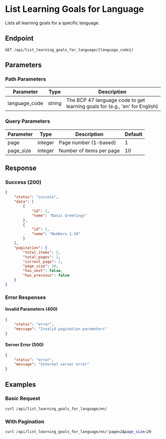 # List Learning Goals for Language

Lists all learning goals for a specific language.

## Endpoint

```
GET /api/list_learning_goals_for_language/{language_code}/
```

## Parameters

### Path Parameters

| Parameter | Type | Description |
|-----------|------|-------------|
| language_code | string | The BCP 47 language code to get learning goals for (e.g., 'en' for English) |

### Query Parameters

| Parameter | Type | Description | Default |
|-----------|------|-------------|---------|
| page | integer | Page number (1-based) | 1 |
| page_size | integer | Number of items per page | 10 |

## Response

### Success (200)

```json
{
    "status": "success",
    "data": [
        {
            "id": 1,
            "name": "Basic Greetings"
        },
        {
            "id": 2,
            "name": "Numbers 1-10"
        }
    ],
    "pagination": {
        "total_items": 2,
        "total_pages": 1,
        "current_page": 1,
        "page_size": 10,
        "has_next": false,
        "has_previous": false
    }
}
```

### Error Responses

#### Invalid Parameters (400)

```json
{
    "status": "error",
    "message": "Invalid pagination parameters"
}
```

#### Server Error (500)

```json
{
    "status": "error",
    "message": "Internal server error"
}
```

## Examples

### Basic Request

```bash
curl /api/list_learning_goals_for_language/en/
```

### With Pagination

```bash
curl /api/list_learning_goals_for_language/en/?page=2&page_size=20
``` 